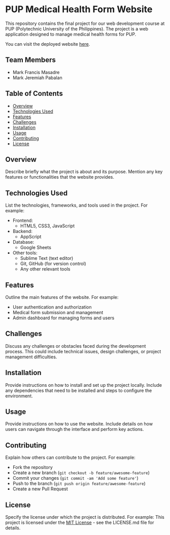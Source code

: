 # PUP Medical Health Form Website

This repository contains the final project for our web development course at PUP (Polytechnic University of the Philippines). The project is a web application designed to manage medical health forms for PUP.

You can visit the deployed website [here](https://shrimpeu.github.io/PUP-Medical-Health-Form-Website/).

## Team Members

- Mark Francis Masadre
- Mark Jeremiah Pabalan

## Table of Contents
- [Overview](#overview)
- [Technologies Used](#technologies-used)
- [Features](#features)
- [Challenges](#challenges)
- [Installation](#installation)
- [Usage](#usage)
- [Contributing](#contributing)
- [License](#license)

## Overview

Describe briefly what the project is about and its purpose. Mention any key features or functionalities that the website provides.

## Technologies Used

List the technologies, frameworks, and tools used in the project. For example:
- Frontend:
  - HTML5, CSS3, JavaScript
- Backend:
  - AppScript
- Database:
  - Google Sheets
- Other tools:
  - Sublime Text (text editor) 
  - Git, GitHub (for version control)
  - Any other relevant tools

## Features

Outline the main features of the website. For example:
- User authentication and authorization
- Medical form submission and management
- Admin dashboard for managing forms and users

## Challenges

Discuss any challenges or obstacles faced during the development process. This could include technical issues, design challenges, or project management difficulties.

## Installation

Provide instructions on how to install and set up the project locally. Include any dependencies that need to be installed and steps to configure the environment.

## Usage

Provide instructions on how to use the website. Include details on how users can navigate through the interface and perform key actions.

## Contributing

Explain how others can contribute to the project. For example:
- Fork the repository
- Create a new branch (`git checkout -b feature/awesome-feature`)
- Commit your changes (`git commit -am 'Add some feature'`)
- Push to the branch (`git push origin feature/awesome-feature`)
- Create a new Pull Request

## License

Specify the license under which the project is distributed. For example:
This project is licensed under the [MIT License](https://opensource.org/licenses/MIT) - see the LICENSE.md file for details.

